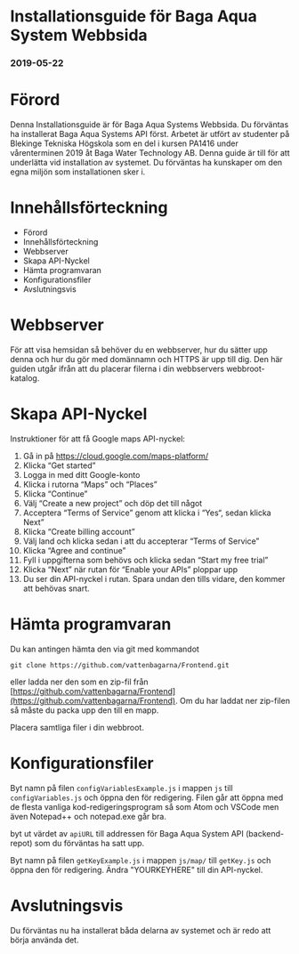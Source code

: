 # Installationsguide för Baga Aqua System Webbsida

### 2019-05-22

# Förord
Denna Installationsguide är för Baga Aqua Systems Webbsida. Du förväntas ha installerat Baga Aqua Systems API först. Arbetet är utfört av studenter på Blekinge Tekniska Högskola som en del i kursen PA1416 under vårenterminen 2019 åt Baga Water Technology AB. Denna guide är till för att underlätta vid installation av systemet. Du förväntas ha kunskaper om den egna miljön som installationen sker i.

# Innehållsförteckning
- Förord
- Innehållsförteckning
- Webbserver
- Skapa API-Nyckel
- Hämta programvaran
- Konfigurationsfiler
- Avslutningsvis

# Webbserver
För att visa hemsidan så behöver du en webbserver, hur du sätter upp denna och hur du
gör med domännamn och HTTPS är upp till dig. Den här guiden utgår ifrån att du placerar
filerna i din webbservers webbroot-katalog.

# Skapa API-Nyckel
Instruktioner för att få Google maps API-nyckel:
1. Gå in på https://cloud.google.com/maps-platform/
1. Klicka “Get started”
1. Logga in med ditt Google-konto
1. Klicka i rutorna “Maps” och “Places”
1. Klicka “Continue”
1. Välj  “Create a new project” och döp det till något
1. Acceptera “Terms of Service” genom att klicka i “Yes“, sedan klicka Next”
1. Klicka “Create billing account”
1. Välj land och klicka sedan i att du accepterar “Terms of Service”
1. Klicka “Agree and continue”
1. Fyll i uppgifterna som behövs och klicka sedan “Start my free trial”
1. Klicka “Next” när rutan för “Enable your APIs” ploppar upp
1. Du ser din API-nyckel i rutan. Spara undan den tills vidare, den kommer att behövas snart.

# Hämta programvaran
Du kan antingen hämta den via git med kommandot
```
git clone https://github.com/vattenbagarna/Frontend.git
```
eller ladda ner den som en zip-fil från [https://github.com/vattenbagarna/Frontend](https://github.com/vattenbagarna/Frontend).
Om du har laddat ner zip-filen så måste du packa upp den till en mapp.

Placera samtliga filer i din webbroot.

# Konfigurationsfiler
Byt namn på filen `configVariablesExample.js` i mappen `js` till `configVariables.js` och
öppna den för redigering. Filen går att öppna med de flesta vanliga kod-redigeringsprogram så som Atom och VSCode men även Notepad++
och notepad.exe går bra.

byt ut värdet av `apiURL` till addressen för Baga Aqua System API (backend-repot) som du förväntas
ha satt upp.

Byt namn på filen `getKeyExample.js` i mappen `js/map/` till `getKey.js` och öppna den för redigering. Ändra "YOURKEYHERE" till din API-nyckel.

# Avslutningsvis
Du förväntas nu ha installerat båda delarna av systemet och är redo att börja använda det.
